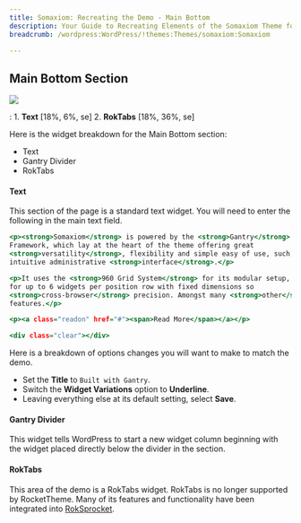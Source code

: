 ```yaml
---
title: Somaxiom: Recreating the Demo - Main Bottom
description: Your Guide to Recreating Elements of the Somaxiom Theme for WordPress
breadcrumb: /wordpress:WordPress/!themes:Themes/somaxiom:Somaxiom

---
```


Main Bottom Section
-----

![][demo]

:   1. **Text** [18%, 6%, se]
    2. **RokTabs** [18%, 36%, se]

Here is the widget breakdown for the Main Bottom section:

* Text
* Gantry Divider
* RokTabs

#### Text

This section of the page is a standard text widget. You will need to enter the following in the main text field.

~~~ .html
<p><strong>Somaxiom</strong> is powered by the <strong>Gantry</strong>
Framework, which lay at the heart of the theme offering great
<strong>versatility</strong>, flexibility and simple easy of use, such as the
intuitive administrative <strong>interface</strong>.</p>

<p>It uses the <strong>960 Grid System</strong> for its modular setup, allowing
for up to 6 widgets per position row with fixed dimensions so
<strong>cross-browser</strong> precision. Amongst many <strong>other</strong>
features.</p>

<p><a class="readon" href="#"><span>Read More</span></a></p>

<div class="clear"></div>
~~~

Here is a breakdown of options changes you will want to make to match the demo.

* Set the **Title** to `Built with Gantry`.
* Switch the **Widget Variations** option to **Underline**.
* Leaving everything else at its default setting, select **Save**.

#### Gantry Divider

This widget tells WordPress to start a new widget column beginning with the widget placed directly below the divider in the section.

#### RokTabs

This area of the demo is a RokTabs widget. RokTabs is no longer supported by RocketTheme. Many of its features and functionality have been integrated into [RokSprocket][roksprocket].

[roksprocket]: ../../plugins/roksprocket/
[demo]: assets/demo_7.jpeg
